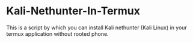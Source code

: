 # Kali-Nethunter-In-Termux
This is a script by which you can install Kali nethunter (Kali Linux) in your termux application without rooted phone.
